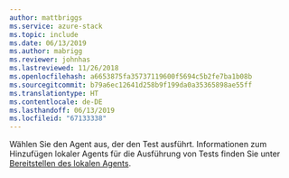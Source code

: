 ```yaml
---
author: mattbriggs
ms.service: azure-stack
ms.topic: include
ms.date: 06/13/2019
ms.author: mabrigg
ms.reviewer: johnhas
ms.lastreviewed: 11/26/2018
ms.openlocfilehash: a6653875fa35737119600f5694c5b2fe7ba1b08b
ms.sourcegitcommit: b79a6ec12641d258b9f199da0a35365898ae55ff
ms.translationtype: HT
ms.contentlocale: de-DE
ms.lasthandoff: 06/13/2019
ms.locfileid: "67133338"
---
```

Wählen Sie den Agent aus, der den Test ausführt. Informationen zum Hinzufügen lokaler Agents für die Ausführung von Tests finden Sie unter [Bereitstellen des lokalen Agents](../azure-stack-vaas-local-agent.md).